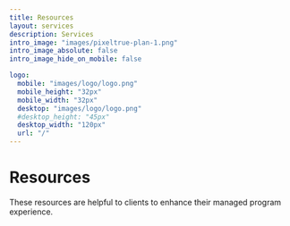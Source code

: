 ```yaml
---
title: Resources
layout: services
description: Services
intro_image: "images/pixeltrue-plan-1.png"
intro_image_absolute: false
intro_image_hide_on_mobile: false

logo:
  mobile: "images/logo/logo.png"
  mobile_height: "32px"
  mobile_width: "32px"
  desktop: "images/logo/logo.png"
  #desktop_height: "45px"
  desktop_width: "120px"
  url: "/"
---
```


# Resources

These resources are helpful to clients to enhance their managed program experience.
